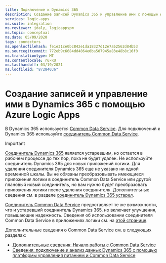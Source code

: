 ```yaml
---
title: Подключение к Dynamics 365
description: Создание записей Dynamics 365 и управление ими с помощью Azure Logic Apps
services: logic-apps
ms.suite: integration
ms.reviewer: jdaly, logicappspm
ms.topic: conceptual
ms.date: 05/09/2020
tags: connectors
ms.openlocfilehash: fe1e31ce0bc842e1da18327d12e7a52562d84b53
ms.sourcegitcommit: 772eb9c6684dd4864e0ba507945a83e48b8c16f0
ms.translationtype: MT
ms.contentlocale: ru-RU
ms.lasthandoff: 03/19/2021
ms.locfileid: "87284036"
---
```

# <a name="create-and-manage-records-in-dynamics-365-by-using-azure-logic-apps"></a>Создание записей и управление ими в Dynamics 365 с помощью Azure Logic Apps

В Dynamics 365 используется [Common Data Service](/powerapps/maker/common-data-service/data-platform-intro). Для подключений к Dynamics 365 используйте [соединитель Common Data Service](/connectors/commondataservice/).

> [!IMPORTANT]
> [Соединитель Dynamics 365](/connectors/dynamicscrmonline/) является устаревшим, но остается в рабочем процессе до тех пор, пока не будет удален. Не используйте соединитель Dynamics 365 для новых приложений логики. Для удаления соединителя Dynamics 365 еще не указано ни одной временной шкалы. Вы не обязаны преобразовывать имеющиеся приложения логики в соединитель Common Data Service или другой плановый новый соединитель, но вам нужно будет преобразовать приложения логики после удаления соединителя. Дополнительные сведения см. в разделе [соединитель Dynamics 365 устарел](/power-platform/important-changes-coming).
>
> [Соединитель Common Data Service](/connectors/commondataservice/) предоставляет те же возможности, что и устаревший соединитель Dynamics 365, но включает улучшения, повышающие надежность. Сведения об использовании соединителя Common Data Service в приложениях логики см. на [этой странице](../connectors/connect-common-data-service.md).

Дополнительные сведения о Common Data Service см. в следующих разделах:

* [Дополнительные сведения: Начало работы с Common Data Service](/learn/modules/get-started-with-powerapps-common-data-service/)
* [Сведения: подключение и анализ данных Dynamics 365 с помощью платформы управления питанием и Common Data Service](/learn/wwl/connect-analyze-dynamics-365-data/)
